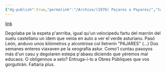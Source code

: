 ```yaml
---
{"dg-publish":true,"permalink":"/Archivo/(1976) Pajares o Payares/","tags":["#Siglo_20","a1976","central","Gijón","escrito","periódico","Xuan_de_Sames","opinión"]}
---
```


[link](https://hemeroteca.elcomercio.es/05/11/1976/13/6e2f7ef67b31f43a735886d1666c5fe9.html?subedition=GIJ)

Degolaba pe la espeta p'anrriba, igual qu'un velocipedu fartu del marrón del suelu castellanu un idem que venía en auto a ver el verde asturianu.
Pasó León, anduvo unos kilómetros y alcontróse col lletrerín "PAJARES"
(...)
Dos semanes enteres viaxaven pe la xeografía astur. Como'l cuntau pasoyos más d'un casu y degolaren estepa p'abaxu diciendo que yéremos mal educaos. O oblígennos a selo? Entruga-i-lo a Obres Públiques que vos gorgutirán. Faltaría plus.